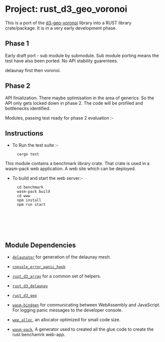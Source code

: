 # Project: rust_d3_geo_voronoi

This is a port of the [d3-geo-voronoi](https://github.com/Fil/d3-geo-voronoi) library into a RUST library crate/package. It is in a very early development phase.

## Phase 1

Early draft port - sub module by submodule. Sub module porting means the test have also been ported.
No API stability guarentees.

delaunay first then  voronoi.

## Phase 2

API finialization. There maybe optimisation in the area of generics. So the API only gets locked down in phase 2.
 The code will be profiled and bottlenecks identified.

Modules, passing test ready for phase 2 evaluation :-

## Instructions

* To Run the test suite :-

        cargo test

This module contains a benchmark library crate. That crate is used in a wasm-pack web application. A web site which can be deployed.

* To build and start the web server:-

        cd benchmark
        wasm-pack build
        cd www
        npm install
        npm run start

<br/>
<br/>
<br/>
<br/>

## Module Dependencies

* [`delaunator`]("https://github.com/mourner/delaunator-rs.git") for generation of the delaunay mesh.

* [`console_error_panic_hook`](https://github.com/rustwasm/console_error_panic_hook)

* [`rust_d3_array`]("https://github.com/martinfrances107/rust_d3_array.git") for a common set of helpers.

* [`rust_d3_delaunay`]("https://github.com/martinfrances107/rust_d3_delaunay.git")

* [`rust_d3_geo`]("https://github.com/martinfrances107/rust_d3_geo.git")

* [`wasm-bindgen`](https://github.com/rustwasm/wasm-bindgen) for communicating between WebAssembly and JavaScript. For logging panic messages to the developer console.
* [`wee_alloc`](https://github.com/rustwasm/wee_alloc), an allocator optimized
  for small code size.

* [`wasm-pack`](https://github.com/rustwasm/wasm-pack), A generator used to created all the glue code to create the rust benchamrk web-app.
